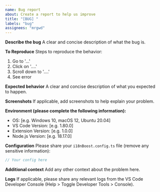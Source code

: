 ```yaml
---
name: Bug report
about: Create a report to help us improve
title: "[BUG] "
labels: "bug"
assignees: "mrgwd"
---
```


**Describe the bug**
A clear and concise description of what the bug is.

**To Reproduce**
Steps to reproduce the behavior:

1. Go to '...'
2. Click on '....'
3. Scroll down to '....'
4. See error

**Expected behavior**
A clear and concise description of what you expected to happen.

**Screenshots**
If applicable, add screenshots to help explain your problem.

**Environment (please complete the following information):**

- OS: [e.g. Windows 10, macOS 12, Ubuntu 20.04]
- VS Code Version: [e.g. 1.80.0]
- Extension Version: [e.g. 1.0.0]
- Node.js Version: [e.g. 18.17.0]

**Configuration**
Please share your `i18nBoost.config.ts` file (remove any sensitive information):

```typescript
// Your config here
```

**Additional context**
Add any other context about the problem here.

**Logs**
If applicable, please share any relevant logs from the VS Code Developer Console (Help > Toggle Developer Tools > Console).
